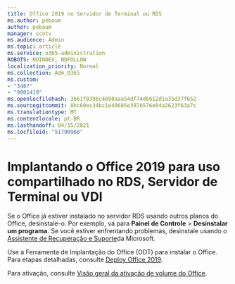 ```yaml
---
title: Office 2019 no Servidor de Terminal ou RDS
ms.author: pebaum
author: pebaum
manager: scotv
ms.audience: Admin
ms.topic: article
ms.service: o365-administration
ROBOTS: NOINDEX, NOFOLLOW
localization_priority: Normal
ms.collection: Adm_O365
ms.custom:
- "3487"
- "9001419"
ms.openlocfilehash: 3b61f0396c4698aaa54df74d6612d1a35d37f652
ms.sourcegitcommit: 8bc60ec34bc1e40685e3976576e04a2623f63a7c
ms.translationtype: MT
ms.contentlocale: pt-BR
ms.lasthandoff: 04/15/2021
ms.locfileid: "51790968"
---
```

# <a name="deploying-office-2019-for-shared-use-on-rds-terminal-server-or-vdi"></a>Implantando o Office 2019 para uso compartilhado no RDS, Servidor de Terminal ou VDI

Se o Office já estiver instalado no servidor RDS usando outros planos do Office, desinstale-o. Por exemplo, vá para **Painel de Controle**  >  **Desinstalar um programa**. Se você estiver enfrentando problemas, desinstale usando o [Assistente de Recuperação e Suporte](https://aka.ms/SARA-OfficeUninstall-Alchemy)da Microsoft. 

Use a Ferramenta de Implantação do Office (ODT) para instalar o Office. Para etapas detalhadas, consulte [Deploy Office 2019](https://docs.microsoft.com/deployoffice/office2019/deploy).

Para ativação, consulte [Visão geral da ativação de volume do Office](https://docs.microsoft.com/deployoffice/vlactivation/plan-volume-activation-of-office).